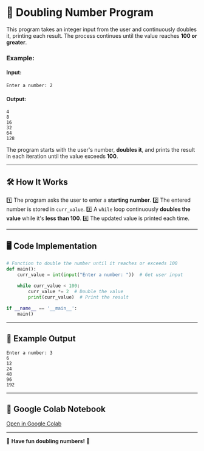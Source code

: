 # 🔢 Doubling Number Program

This program takes an integer input from the user and continuously doubles it, printing each result. The process continues until the value reaches **100 or greater**.

### Example:
#### Input:
```
Enter a number: 2
```
#### Output:
```
4
8
16
32
64
128
```

The program starts with the user's number, **doubles it**, and prints the result in each iteration until the value exceeds **100**.

---

## 🛠️ How It Works
1️⃣ The program asks the user to enter a **starting number**.
2️⃣ The entered number is stored in `curr_value`.
3️⃣ A `while` loop continuously **doubles the value** while it's **less than 100**.
4️⃣ The updated value is printed each time.

---

## 🖥️ Code Implementation
```python
# Function to double the number until it reaches or exceeds 100
def main():
    curr_value = int(input("Enter a number: "))  # Get user input
    
    while curr_value < 100:
        curr_value *= 2  # Double the value
        print(curr_value)  # Print the result

if __name__ == '__main__':
    main()
```

---

## 📌 Example Output
```
Enter a number: 3
6
12
24
48
96
192
```

---

## 🔗 Google Colab Notebook
[Open in Google Colab](https://colab.research.google.com/drive/1vZnAFjpFa-X7gq91ylzuNOrDFqb9kmNW?usp=sharing)

---

🚀 **Have fun doubling numbers!** 🎉

